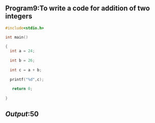 ## Program9:To write a code for addition of two integers
```C
#include<stdio.h>

int main()

{
  int a = 24;
  
  int b = 26;
  
  int c = a + b;
  
  printf("%d",c);
  
   return 0;
   
}
```
## *Output*:50
